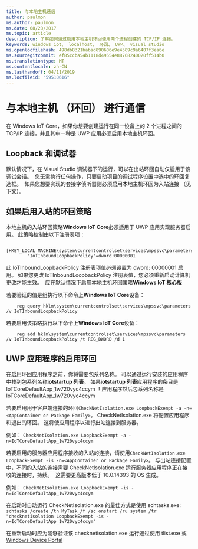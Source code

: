 ```yaml
---
title: 与本地主机通信
author: paulmon
ms.author: paulmon
ms.date: 08/28/2017
ms.topic: article
description: 了解如何通过启用本地主机环回使用两个进程创建的 TCP/IP 连接。
keywords: windows iot、 localhost、 环回、 UWP、 visual studio
ms.openlocfilehash: 498db8321babad890606e9e4589c9a6407f3ea6e
ms.sourcegitcommit: ef85ccba54b1118d49554e88768240020ff514b0
ms.translationtype: MT
ms.contentlocale: zh-CN
ms.lasthandoff: 04/11/2019
ms.locfileid: "59510616"
---
```

# <a name="communicating-with-localhost-loopback"></a>与本地主机 （环回） 进行通信

在 Windows IoT Core，如果你想要创建运行在同一设备上的 2 个进程之间的 TCP/IP 连接，并且其中一种是 UWP 应用必须启用本地主机环回。

## <a name="loopback-and-the-debugger"></a>Loopback 和调试器 
默认情况下，在 Visual Studio 调试器下的运行，可以在出站环回自动仅适用于该调试会话。  您无需执行任何操作，只要启动项目的调试程序设置中选中的环回复选框。  如果您想要实现的套接字侦听器则必须启用本地主机环回为入站连接 （见下文）。
 
## <a name="enabling-the-inbound-loopback-policy"></a>如果启用入站的环回策略
本地主机的入站环回策略**Windows IoT Core**必须适用于 UWP 应用实现服务器启用。  此策略控制由以下注册表项：

        [HKEY_LOCAL_MACHINE\system\currentcontrolset\services\mpssvc\parameters]
            "IoTInboundLoopbackPolicy"=dword:00000001

此 IoTInboundLoopbackPolicy 注册表项值必须设置为 dword: 00000001 启用。 如果您更改 IoTInboundLoopbackPolicy 注册表值，您必须重新启动计算机更改才能生效。  应在默认情况下启用本地主机环回策略**Windows IoT 核心版**

若要验证的值是组执行以下命令上**Windows IoT Core**设备：

        reg query hklm\system\currentcontrolset\services\mpssvc\parameters /v IoTInboundLoopbackPolicy

若要启用该策略执行以下命令上**Windows IoT Core**设备：

        reg add hklm\system\currentcontrolset\services\mpssvc\parameters /v IoTInboundLoopbackPolicy /t REG_DWORD /d 1
 

## <a name="enabling-loopback-for-a-uwp-application"></a>UWP 应用程序的启用环回
在启用环回应用程序之前，你将需要包系列名称。  可以通过运行安装的应用程序中找到包系列名称**iotstartup 列表**。  如果**iotstartup 列表**应用程序的条目是 IoTCoreDefaultApp\_1w720vyc4ccym ！应用程序然后包系列名称是 IoTCoreDefaultApp\_1w720vyc4ccym

若要启用用于客户端连接的环回`CheckNetIsolation.exe LoopbackExempt -a -n=<AppContainer or Package Family>`。  CheckNetIsolation.exe 将配置应用程序和退出的环回。 这将使应用程序以进行出站连接到服务器。

例如： `CheckNetIsolation.exe LoopbackExempt -a -n=IoTCoreDefaultApp_1w720vyc4ccym`

若要启用的服务器应用程序接收的入站的连接，请使用`CheckNetIsolation.exe LoopbackExempt -is -n=<AppContainer or Package Family>`。 与出站连接配置中，不同的入站的连接需要 CheckNetIsolation.exe 运行服务器应用程序正在接收的连接时，持续。  这需要更高版本低于 10.0.14393 的 OS 生成。

例如： `CheckNetIsolation.exe LoopbackExempt -is -n=IoTCoreDefaultApp_1w720vyc4ccym`

在启动时自动运行 CheckNetIsolation.exe 的最佳方式是使用 schtasks.exe: `schtasks /create /tn MyTask /f /sc onstart /ru system /tr "checknetisolation LoopbackExempt -is -n=IoTCoreDefaultApp_1w720vyc4ccym"`

在重新启动时应为能够验证该 checknetisolation.exe 运行通过使用 tlist.exe 或[Windows Device Portal](https://developer.microsoft.com/en-us/windows/iot/docs/deviceportal)
